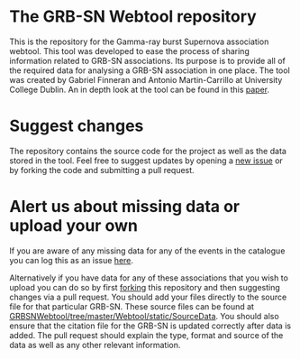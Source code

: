 # The GRB-SN Webtool repository
This is the repository for the Gamma-ray burst Supernova association webtool. This tool was developed to ease the process of sharing information related to GRB-SN associations. Its purpose is to provide all of the required data for analysing a GRB-SN association in one place. The tool was created by Gabriel Finneran and Antonio Martin-Carrillo at University College Dublin. An in depth look at the tool can be found in this [paper]().

# Suggest changes
The repository contains the source code for the project as well as the data stored in the tool. Feel free to suggest updates by opening a [new issue](https://github.com/GabrielF98/GRBSNWebtool/issues/new) or by forking the code and submitting a pull request.

# Alert us about missing data or upload your own
If you are aware of any missing data for any of the events in the catalogue you can log this as an issue [here](https://github.com/GabrielF98/GRBSNWebtool/issues/new?assignees=GabrielF98&labels=add+data&template=alert-us-about-missing-data.md&title=Missing+data+for+%3Cevent+name+here%3E). 


Alternatively if you have data for any of these associations that you wish to upload you can do so by first [forking](https://github.com/GabrielF98/GRBSNWebtool/fork) this repository and then suggesting changes via a pull request. You should add your files directly to the source file for that particular GRB-SN. These source files can be found at [GRBSNWebtool/tree/master/Webtool/static/SourceData](https://github.com/GabrielF98/GRBSNWebtool/tree/master/Webtool/static/SourceData). You should also ensure that the citation file for the GRB-SN is updated correctly after data is added. The pull request should explain the type, format and source of the data as well as any other relevant information.
